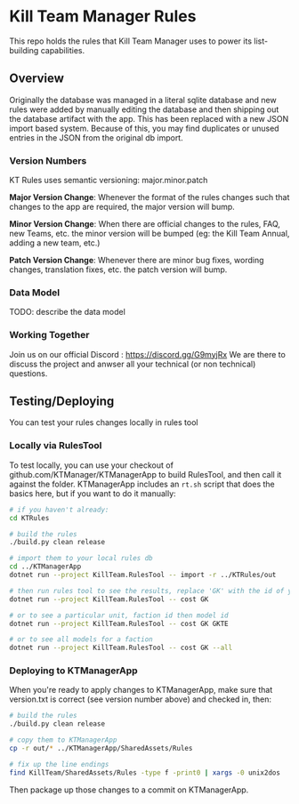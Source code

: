 # Kill Team Manager Rules

This repo holds the rules that Kill Team Manager uses to power its list-building capabilities.

## Overview

Originally the database was managed in a literal sqlite database and new
rules were added by manually editing the database and then shipping out the
database artifact with the app. This has been replaced with a new JSON import
based system. Because of this, you may find duplicates or unused entries in
the JSON from the original db import.

### Version Numbers

KT Rules uses semantic versioning: major.minor.patch

**Major Version Change**: Whenever the format of the rules changes such that changes to the app are required, the major version will bump.

**Minor Version Change**: When there are official changes to the rules, FAQ, new Teams, etc. the minor version will be bumped (eg: the Kill Team Annual, adding a new team, etc.)

**Patch Version Change**: Whenever there are minor bug fixes, wording changes, translation fixes, etc. the patch version will bump.

### Data Model

TODO: describe the data model

### Working Together

Join us on our official Discord : https://discord.gg/G9myjRx 
We are there to discuss the project and anwser all your technical (or non technical) questions.

## Testing/Deploying

You can test your rules changes locally in rules tool

### Locally via RulesTool

To test locally, you can use your checkout of github.com/KTManager/KTManagerApp to build RulesTool, and then call it against the folder. KTManagerApp includes an `rt.sh` script that does the basics here, but if you want to do it manually:

```bash
# if you haven't already:
cd KTRules

# build the rules
./build.py clean release

# import them to your local rules db
cd ../KTManagerApp
dotnet run --project KillTeam.RulesTool -- import -r ../KTRules/out

# then run rules tool to see the results, replace 'GK' with the id of your kill team of choice (mine is grey knights!)
dotnet run --project KillTeam.RulesTool -- cost GK

# or to see a particular unit, faction id then model id
dotnet run --project KillTeam.RulesTool -- cost GK GKTE

# or to see all models for a faction
dotnet run --project KillTeam.RulesTool -- cost GK --all
```

### Deploying to KTManagerApp

When you're ready to apply changes to KTManagerApp, make sure that version.txt is correct (see version number above) and checked in, then:

```bash
# build the rules
./build.py clean release

# copy them to KTManagerApp
cp -r out/* ../KTManagerApp/SharedAssets/Rules

# fix up the line endings
find KillTeam/SharedAssets/Rules -type f -print0 | xargs -0 unix2dos
```

Then package up those changes to a commit on KTManagerApp.

